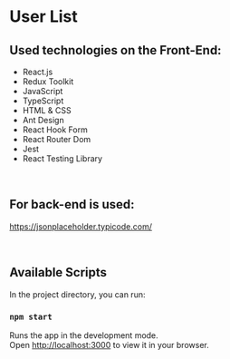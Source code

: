 # User List



## Used technologies on the Front-End:

* React.js
* Redux Toolkit
* JavaScript
* TypeScript
* HTML & CSS
* Ant Design
* React Hook Form
* React Router Dom
* Jest
* React Testing Library
  
  
<br>

## For back-end is used:
https://jsonplaceholder.typicode.com/

<br>

## Available Scripts

In the project directory, you can run:

### `npm start`

Runs the app in the development mode.\
Open [http://localhost:3000](http://localhost:3000) to view it in your browser.
